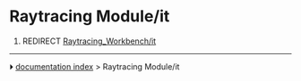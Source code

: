 # Raytracing Module/it
1.  REDIRECT [Raytracing_Workbench/it](Raytracing_Workbench/it.md)



---
⏵ [documentation index](../README.md) > Raytracing Module/it
